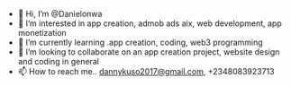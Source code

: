 - 👋 Hi, I’m @Danielonwa
- 👀 I’m interested in app creation, admob ads aix, web development, app monetization 
- 🌱 I’m currently learning .app creation, coding, web3 programming 
- 💞️ I’m looking to collaborate on an app creation project, website design and coding in general 
- 📫 How to reach me.. dannykuso2017@gmail.com, +2348083923713 

<!---
Danielonwa/Danielonwa is a ✨ special ✨ repository because its `README.md` (this file) appears on your GitHub profile.
You can click the Preview link to take a look at your changes.
--->

